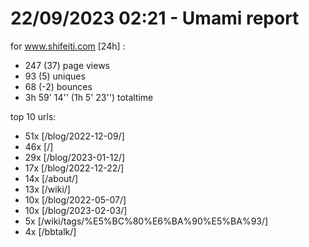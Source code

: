 # 22/09/2023 02:21 - Umami report
for www.shifeiti.com [24h] :

 - 247 (37) page views
 - 93 (5) uniques
 - 68 (-2) bounces
 - 3h 59' 14'' (1h 5' 23'') totaltime


top 10 urls:
 - 51x [/blog/2022-12-09/]
 - 46x [/]
 - 29x [/blog/2023-01-12/]
 - 17x [/blog/2022-12-22/]
 - 14x [/about/]
 - 13x [/wiki/]
 - 10x [/blog/2022-05-07/]
 - 10x [/blog/2023-02-03/]
 - 5x [/wiki/tags/%E5%BC%80%E6%BA%90%E5%BA%93/]
 - 4x [/bbtalk/]


